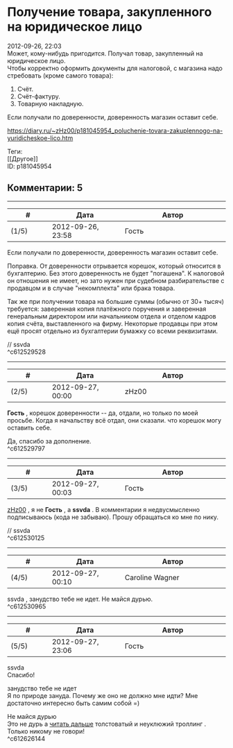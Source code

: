 Получение товара, закупленного на юридическое лицо
==================================================

  
2012-09-26, 22:03  
 Может, кому-нибудь пригодится. Получал товар, закупленный на юридическое лицо.   
 Чтобы корректно оформить документы для налоговой, с магазина надо стребовать (кроме самого товара):   
 1. Счёт.   
 2. Счёт-фактуру.   
 3. Товарную накладную.   
   
 Если получали по доверенности, доверенность магазин оставит себе.   
  
<https://diary.ru/~zHz00/p181045954_poluchenie-tovara-zakuplennogo-na-yuridicheskoe-lico.htm>  
  
Теги:  
[[Другое]]  
ID: p181045954  


Комментарии: 5
--------------

  


---



|         #         |              Дата              |                     Автор                     |           ID           |
| --- | --- | --- | --- |
| (1/5) | 2012-09-26, 23:58 | Гость | c612529528 |

  
  Если получали по доверенности, доверенность магазин оставит себе.    
   
 Поправка. От доверенности отрывается корешок, который относится в бухгалтерию. Без этого доверенность не будет "погашена". К налоговой он отношения не имеет, но зато нужен при судебном разбирательстве с продавцом и в случае "некомплекта" или брака товара.   
   
 Так же при получении товара на большие суммы (обычно от 30+ тысяч) требуется: заверенная копия платёжного поручения и заверенная генеральным директором или начальником отдела и отделом кадров копия счёта, выставленного на фирму. Некоторые продавцы при этом ещё просят отдельно из бухгалтерии бумажку со всеми реквизитами.   
   
 // ssvda   
 ^c612529528

---



|         #         |              Дата              |                     Автор                     |           ID           |
| --- | --- | --- | --- |
| (2/5) | 2012-09-27, 00:00 | zHz00 | c612529797 |

  
  **Гость**  , корешок доверенности -- да, отдали, но только по моей просьбе. Когда я начальству всё отдал, они сказали. что корешок могу оставить себе.   
   
 Да, спасибо за дополнение.   
 ^c612529797

---



|         #         |              Дата              |                     Автор                     |           ID           |
| --- | --- | --- | --- |
| (3/5) | 2012-09-27, 00:03 | Гость | c612530125 |

  
  [zHz00](https://zHz00.diary.ru "Untitled")  , я не  **Гость**  , а  **ssvda**  . В комментарии я недвусмысленно подписываюсь (кода не забываю). Прошу обращаться ко мне по нику.   
   
 // ssvda   
 ^c612530125

---



|         #         |              Дата              |                     Автор                     |           ID           |
| --- | --- | --- | --- |
| (4/5) | 2012-09-27, 00:10 | Caroline Wagner | c612530965 |

  
  ssvda  , занудство тебе не идет. Не майся дурью.   
 ^c612530965

---



|         #         |              Дата              |                     Автор                     |           ID           |
| --- | --- | --- | --- |
| (5/5) | 2012-09-27, 23:06 | Гость | c612626144 |

  
  ssvda    
 Спасибо!   
   
  занудство тебе не идет    
 Я по природе зануда. Почему же оно не должно мне идти? Мне достаточно интересно быть самим собой =)   
   
  Не майся дурью    
 Это не дурь а  [читать дальше](https://zHz00.diary.ru/p181045954.htm?index=1#linkmore181045954m1)    толстоватый и неуклюжий троллинг   . Только никому не говори!   
 ^c612626144